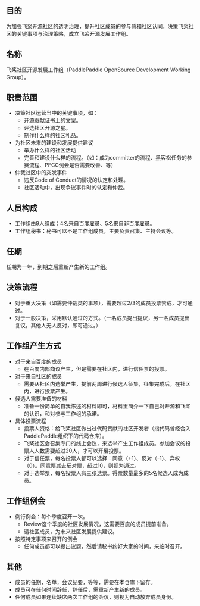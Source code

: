 ## 目的
为加强飞桨开源社区的透明治理，提升社区成员的参与感和社区认同，决策飞桨社区的关键事项与治理策略，成立飞桨开源发展工作组。

## 名称
飞桨社区开源发展工作组（PaddlePaddle OpenSource Development Working Group）。

## 职责范围
* 决策社区运营当中的关键事项，如：
  * 开源贡献证书上的文案。
  * 评选社区开源之星。
  * 制作什么样的社区礼品。
* 为社区未来的建设和发展提供建议
  * 举办什么样的社区活动
  * 完善和建设什么样的流程。（如：成为committer的流程、黑客松任务的参赛流程、PFCC例会是否需要改善、等）
* 仲裁社区中的突发事件
  * 违反Code of Conduct的情况的认定和处理。
  * 社区活动中，出现争议事件时的认定和仲裁。

## 人员构成
* 工作组由9人组成：4名来自百度雇员、5名来自非百度雇员。
* 工作组秘书：秘书可以不是工作组成员，主要负责召集、主持会议等。

## 任期
任期为一年，到期之后重新产生新的工作组。

## 决策流程
* 对于重大决策（如需要仲裁类的事项），需要超过2/3的成员投票赞成，才可通过。
* 对于一般决策，采用默认通过的方式。（一名成员提出提议，另一名成员提出复议，其他人无人反对，即可通过。）

## 工作组产生方式
* 对于来自百度的成员
  * 在百度内部商议产生，但是需要在社区内，进行信任票的投票。
* 对于来自社区的成员
  * 需要从社区内选举产生，提前两周进行候选人征集，征集完成后，在社区内，进行投票产生。
* 候选人需要准备的材料
  * 准备一份简单的自我陈述的材料即可，材料里简介一下自己对开源和飞桨的认识，和对参与工作组的承诺。
* 具体投票流程
  * 投票人资格：给飞桨社区做出过代码贡献的社区开发者（指代码曾经合入PaddlePaddle组织下的代码仓库）。
  * 飞桨社区会召集专门的线上会议，来选举产生工作组成员。参加会议的投票人人数需要超过20人，才可以开展投票。
  * 对于信任票，每名投票人都可以选择：同意（+1）、反对（-1）、弃权（0）。同意票减去反对票，超过10，则视为通过。
  * 对于选举票，每名投票人有三张选票。得票数量最多的5名候选人成为成员。

## 工作组例会
* 例行例会：每个季度召开一次。
  * Review这个季度的社区发展情况，这需要百度的成员提前准备。
  * 请社区成员，为未来社区发展提供建议。
* 按照特定事项来召开的例会
  * 任何成员都可以提出议题，然后请秘书约好大家的时间，来临时召开。

## 其他
* 成员的任期，名单，会议纪要，等等，需要在本仓库下留存。
* 成员可在任何时间辞任，辞任后，需重新产生新的成员。
* 任何成员如果连续缺席两次工作组的会议，则视为自动放弃成员身份。
